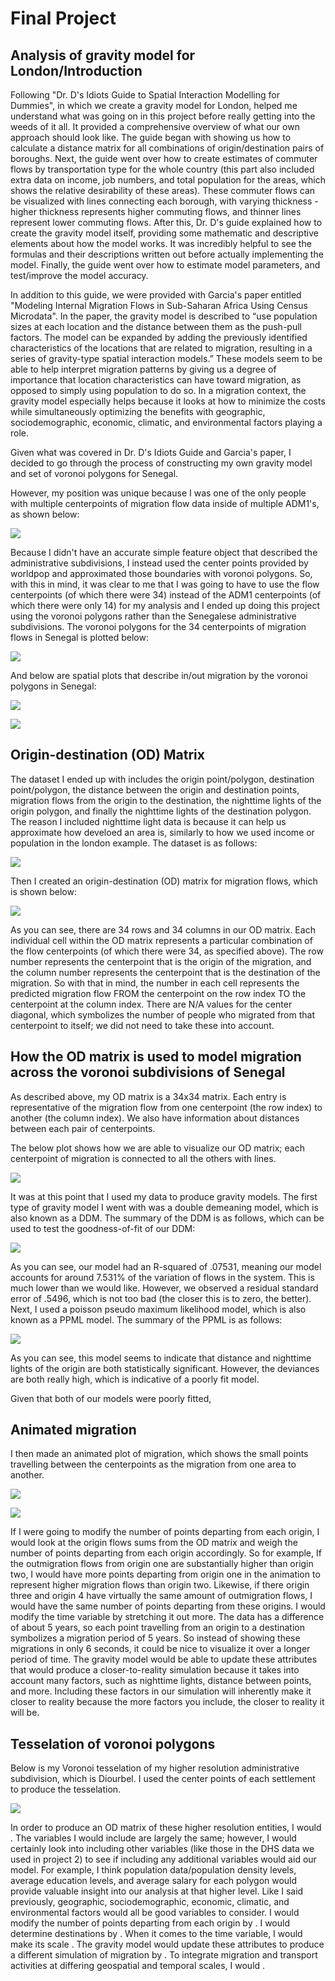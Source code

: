 # Final Project

## Analysis of gravity model for London/Introduction

Following "Dr. D's Idiots Guide to Spatial Interaction Modelling for Dummies", in which we create a gravity model for London, helped me understand what was going on in this project before really getting into the weeds of it all. It provided a comprehensive overview of what our own approach should look like. The guide began with showing us how to calculate a distance matrix for all combinations of origin/destination pairs of boroughs. Next, the guide went over how to create estimates of commuter flows by transportation type for the whole country (this part also included extra data on income, job numbers, and total population for the areas, which shows the relative desirability of these areas). These commuter flows can be visualized with lines connecting each borough, with varying thickness - higher thickness represents higher commuting flows, and thinner lines represent lower commuting flows. After this, Dr. D's guide explained how to create the gravity model itself, providing some mathematic and descriptive elements about how the model works. It was incredibly helpful to see the formulas and their descriptions written out before actually implementing the model. Finally, the guide went over how to estimate model parameters, and test/improve the model accuracy.

In addition to this guide, we were provided with Garcia's paper entitled "Modeling Internal Migration Flows in Sub-Saharan Africa Using Census Microdata". In the paper, the gravity model is described to “use population sizes at each location and the distance between them as the push-pull factors. The model can be expanded by adding the previously identified characteristics of the locations that are related to migration, resulting in a series of gravity-type spatial interaction models.” These models seem to be able to help interpret migration patterns by giving us a degree of importance that location characteristics can have toward migration, as opposed to simply using population to do so. In a migration context, the gravity model especially helps because it looks at how to minimize the costs while simultaneously optimizing the benefits with geographic, sociodemographic, economic, climatic, and environmental factors playing a role. 

Given what was covered in Dr. D's Idiots Guide and Garcia's paper, I decided to go through the process of constructing my own gravity model and set of voronoi polygons for Senegal. 

However, my position was unique because I was one of the only people with multiple centerpoints of migration flow data inside of multiple ADM1's, as shown below:

![](sen_cpts_adm1.png)

Because I didn't have an accurate simple feature object that described the administrative subdivisions, I instead used the center points provided by worldpop and approximated those boundaries with voronoi polygons. So, with this in mind, it was clear to me that I was going to have to use the flow centerpoints (of which there were 34) instead of the ADM1 centerpoints (of which there were only 14) for my analysis and I ended up doing  this project using the voronoi polygons rather than the Senegalese administrative subdivisions. The voronoi polygons for the 34 centerpoints of migration flows in Senegal is plotted below:

![](sen_voronoi.png)

And below are spatial plots that describe in/out migration by the voronoi polygons in Senegal:

![](inmigration_sen.png)

![](outmigration_sen.png)

## Origin-destination (OD) Matrix

The dataset I ended up with includes the origin point/polygon, destination point/polygon, the distance between the origin and destination points, migration flows from the origin to the destination, the nighttime lights of the origin polygon, and finally the nighttime lights of the destination polygon. The reason I included nighttime light data is because it can help us approximate how develoed an area is, similarly to how we used income or population in the london example. The dataset is as follows:

![](od_ntl.png)

Then I created an origin-destination (OD) matrix for migration flows, which is shown below:

![](ODMatrix.png)

As you can see, there are 34 rows and 34 columns in our OD matrix. Each individual cell within the OD matrix represents a particular combination of the flow centerpoints (of which there were 34, as specified above). The row number represents the centerpoint that is the origin of the migration, and the column number represents the centerpoint that is the destination of the migration. So with that in mind, the number in each cell represents the predicted migration flow FROM the centerpoint on the row index TO the centerpoint at the column index. There are N/A values for the center diagonal, which symbolizes the number of people who migrated from that centerpoint to itself; we did not need to take these into account.

## How the OD matrix is used to model migration across the voronoi subdivisions of Senegal

As described above, my OD matrix is a 34x34 matrix. Each entry is representative of the migration flow from one centerpoint (the row index) to another (the column index). We also have information about distances between each pair of centerpoints.

The below plot shows how we are able to visualize our OD matrix; each centerpoint of migration is connected to all the others with lines.

![](lines_btwn_cpts.png)

It was at this point that I used my data to produce gravity models. The first type of gravity model I went with was a double demeaning model, which is also known as a DDM. The summary of the DDM is as follows, which can be used to test the goodness-of-fit of our DDM:

![](grav_ddm.png)

As you can see, our model had an R-squared of .07531, meaning our model accounts for around 7.531% of the variation of flows in the system. This is much lower than we would like. However, we observed a residual standard error of .5496, which is not too bad (the closer this is to zero, the better). Next, I used a poisson pseudo maximum likelihood model, which is also known as a PPML model. The summary of the PPML is as follows:

![](grav_ppml.png)

As you can see, this model seems to indicate that distance and nighttime lights of the origin are both statistically significant. However, the deviances are both really high, which is indicative of a poorly fit model.

Given that both of our models were poorly fitted,

## Animated migration

I then made an animated plot of migration, which shows the small points travelling between the centerpoints as the migration from one area to another.

![](output_mig.gif)

![](https://gyazo.com/23b52f44b082c89afc09d60d4826f3ba)

If I were going to modify the number of points departing from each origin, I would look at the origin flows sums from the OD matrix and weigh the number of points departing from each origin accordingly. So for example, If the outmigration flows from origin one are substantially higher than origin two, I would have more points departing from origin one in the animation to represent higher migration flows than origin two. Likewise, if there origin three and origin 4 have virtually the same amount of outmigration flows, I would have the same number of points departing from these origins. I would modify the time variable by stretching it out more. The data has a difference of about 5 years, so each point travelling from an origin to a destination symbolizes a migration period of 5 years. So instead of showing these migrations in only 6 seconds, it could be nice to visualize it over a longer period of time. The gravity model would be able to update these attributes that would produce a closer-to-reality simulation because it takes into account many factors, such as nighttime lights, distance between points, and more. Including these factors in our simulation will inherently make it closer to reality because the more factors you include, the closer to reality it will be.

## Tesselation of voronoi polygons

Below is my Voronoi tesselation of my higher resolution administrative subdivision, which is Diourbel. I used the center points of each settlement to produce the tesselation.

![](diourbel_voronoi.png)

In order to produce an OD matrix of these higher resolution entities, I would . The variables I would include are largely the same; however, I would certainly look into including other variables (like those in the DHS data we used in project 2) to see if including any additional variables would aid our model. For example, I think population data/population density levels, average education levels, and average salary for each polygon would provide valuable insight into our analysis at that higher level. Like I said previously, geographic, sociodemographic, economic, climatic, and environmental factors would all be good variables to consider. I would modify the number of points departing from each origin by . I would determine destinations by . When it comes to the time variable, I would make its scale . The gravity model would update these attributes to produce a different simulation of migration by . To integrate migration and transport activities at differing geospatial and temporal scales, I would .
